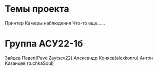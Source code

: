 
# Темы проекта 
Принтер
Камеры наблюдения 
Что-то еще......

# Группа АСУ22-1б

Зайцев Павел(PavelZaytsev22) 
Александр Коняев(alexkonru)
Антон Казанцев (tuchkaSoul)
